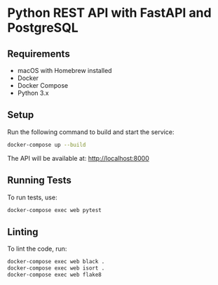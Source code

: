 # Python REST API with FastAPI and PostgreSQL

## Requirements
- macOS with Homebrew installed
- Docker
- Docker Compose
- Python 3.x

## Setup
Run the following command to build and start the service:

```sh
docker-compose up --build
```

The API will be available at: 
[http://localhost:8000](http://localhost:8000)

## Running Tests
To run tests, use:

```sh
docker-compose exec web pytest
```

## Linting
To lint the code, run:

```sh
docker-compose exec web black .
docker-compose exec web isort .
docker-compose exec web flake8
```
